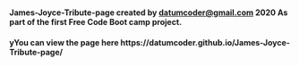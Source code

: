 # <h4>James-Joyce-Tribute-page created by datumcoder@gmail.com 2020 As part of the first Free Code Boot camp project.</h4>
<h4>yYou can view the page here https://datumcoder.github.io/James-Joyce-Tribute-page/  </h4>

